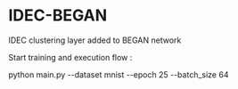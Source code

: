 # IDEC-BEGAN
IDEC clustering layer added to BEGAN network 

Start training and execution flow :

python main.py --dataset mnist --epoch 25 --batch_size 64

